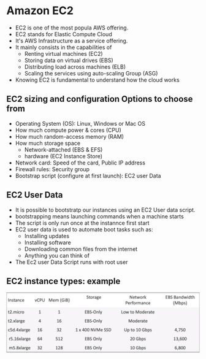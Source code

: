 # Amazon EC2
- EC2 is one of the most popula AWS offering. 
- EC2 stands for Elastic Compute Cloud 
- It's AWS Infrastructure as a service offering.
- It mainly consists in the capabilities of 
    * Renting virtual machines (EC2)
    * Storing data on virtual drives (EBS)
    * Distributing load across machines (ELB)
    * Scaling the services using auto-scaling Group (ASG)
- Knowing EC2 is fundamental to understand how the cloud works 

## EC2 sizing and configuration Options to choose from
- Operating System (OS): Linux, Windows or Mac OS
- How much compute power & cores (CPU)
- How much random-access memory (RAM)
- How much storage space
    * Network-attached (EBS & EFS)
    * hardware (EC2 Instance Store)
- Network card: Speed of the card, Public IP address
- Firewall rules: Security group
- Bootstrap script (configure at first launch): EC2 user Data 

## EC2 User Data 
- It is possible to bootstratp our instances using an EC2 User data script.
- bootstrapping means launching commands when a machine starts
- The script is only run once at the instannce first start
- EC2 user data is used to automate boot tasks such as:
    * Installing updates
    * Installing software 
    * Downloading common files from the internet
    * Anything you can think of 
- The Ec2 user Data Script runs with root user

## EC2 instance types: example 
![EC2 Instance Types Example](Assets/Ec2_types_example.png)


